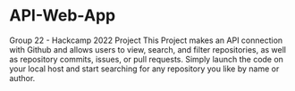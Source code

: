 # API-Web-App
Group 22 - Hackcamp 2022 Project
This Project makes an API connection with Github and allows users to view, search, and filter repositories, as well as repository commits, issues, or pull requests. 
Simply launch the code on your local host and start searching for any repository you like by name or author.
